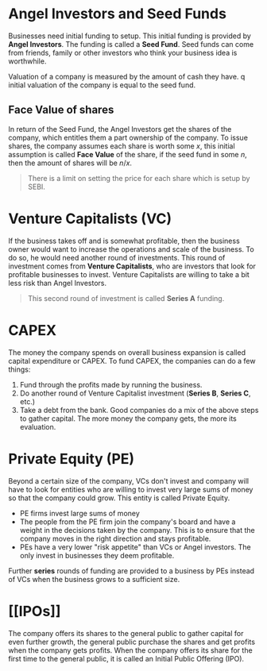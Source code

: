 # Angel Investors and Seed Funds
Businesses need initial funding to setup. This initial funding is provided by **Angel Investors**. The funding is called a **Seed Fund**. Seed funds can come from friends, family or other investors who think your business idea is worthwhile.

Valuation of a company is measured by the amount of cash they have.
q initial valuation of the company is equal to the seed fund.
## Face Value of shares
In return of the Seed Fund, the Angel Investors get the shares of the company, which entitles them a part ownership of the company. To issue shares, the company assumes each share is worth some $x$, this initial assumption is called **Face Value** of the share, if the seed fund in some $n$, then the amount of shares will be $n/x$.

> There is a limit on setting the price for each share which is setup by SEBI.
# Venture Capitalists (VC)
If the business takes off and is somewhat profitable, then the business owner would want to increase the operations and scale of the business. To do so, he would need another round of investments. This round of investment comes from **Venture Capitalists**, who are investors that look for profitable businesses to invest. Venture Capitalists are willing to take a bit less risk than Angel Investors.

> This second round of investment is called **Series A** funding.
# CAPEX
The money the company spends on overall business expansion is called capital expenditure or CAPEX. To fund CAPEX, the companies can do a few things:
1. Fund through the profits made by running the business.
2. Do another round of Venture Capitalist investment (**Series B**, **Series C**, etc.)
3. Take a debt from the bank.
Good companies do a mix of the above steps to gather capital.
The more money the company gets, the more its evaluation.
# Private Equity (PE)
Beyond a certain size of the company, VCs don't invest and company will have to look for entities who are willing to invest very large sums of money so that the company could grow. This entity is called Private Equity.

- PE firms invest large sums of money
- The people from the PE firm join the company's board and have a weight in the decisions taken by the company. This is to ensure that the company moves in the right direction and stays profitable.
- PEs have a very lower "risk appetite" than VCs or Angel investors. The only invest in businesses they deem profitable.

Further **series** rounds of funding are provided to a business by PEs instead of VCs when the business grows to a sufficient size.
# [[IPOs]]
The company offers its shares to the general public to gather capital for even further growth, the general public purchase the shares and get profits when the company gets profits.
When the company offers its share for the first time to the general public, it is called an Initial Public Offering (IPO).